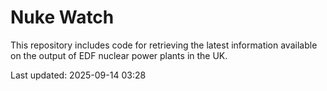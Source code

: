 # Nuke Watch

This repository includes code for retrieving the latest information available on the output of EDF nuclear power plants in the UK.

Last updated: 2025-09-14 03:28